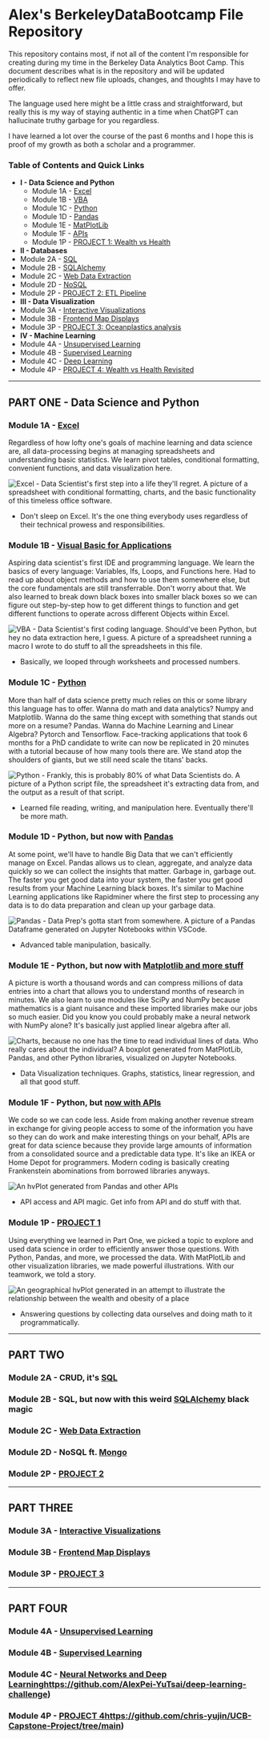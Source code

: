 # Alex's BerkeleyDataBootcamp File Repository
This repository contains most, if not all of the content I'm responsible for creating during my time in the Berkeley Data Analytics Boot Camp. This document describes what is in the repository and will be updated periodically to reflect new file uploads, changes, and thoughts I may have to offer.

The language used here might be a little crass and straightforward, but really this is my way of staying authentic in a time when ChatGPT can hallucinate truthy garbage for you regardless.

I have learned a lot over the course of the past 6 months and I hope this is proof of my growth as both a scholar and a programmer.

### Table of Contents and Quick Links
- **I - Data Science and Python**
  - Module 1A - [Excel](#module-01---excel)
  - Module 1B - [VBA](#module-02---visual-basic-for-applications)
  - Module 1C - [Python](#module-03---python)
  - Module 1D - [Pandas](#module-04---python-but-now-with-pandas)
  - Module 1E - [MatPlotLib](#module-05---python-but-now-with-matplotlib-and-more-stuff)
  - Module 1F - [APIs](#module-06---python-but-now-with-apis)
  - Module 1P - [PROJECT 1: Wealth vs Health](#module-07-and-08---project-1)
-  **II - Databases**
  - Module 2A - [SQL](#module-01---excel)
  - Module 2B - [SQLAlchemy](#module-01---excel)
  - Module 2C - [Web Data Extraction](#module-01---excel)
  - Module 2D - [NoSQL](#module-01---excel)
  - Module 2P - [PROJECT 2: ETL Pipeline](#module-01---excel)
-  **III - Data Visualization**
  -  Module 3A - [Interactive Visualizations](#module-01---excel)
  -  Module 3B - [Frontend Map Displays](#module-01---excel)
  -  Module 3P - [PROJECT 3: Oceanplastics analysis](#module-01---excel)
-  **IV - Machine Learning**
  - Module 4A - [Unsupervised Learning](#module-01---excel)
  - Module 4B - [Supervised Learning](#module-01---excel)
  - Module 4C - [Deep Learning](#module-01---excel)
  - Module 4P - [PROJECT 4: Wealth vs Health Revisited](#module-01---excel)
---
## PART ONE - Data Science and Python
### Module 1A - [Excel](https://github.com/AlexPei-YuTsai/BerkeleyDataBootcamp/tree/main/Module01-Excel)
Regardless of how lofty one's goals of machine learning and data science are, all data-processing begins at managing spreadsheets and understanding basic statistics. We learn pivot tables, conditional formatting, convenient functions, and data visualization here.

![Excel - Data Scientist's first step into a life they'll regret. A picture of a spreadsheet with conditional formatting, charts, and the basic functionality of this timeless office software.](https://cdn.discordapp.com/attachments/1107347677831778364/1107348043336007772/image.png)
- Don't sleep on Excel. It's the one thing everybody uses regardless of their technical prowess and responsibilities.

### Module 1B - [Visual Basic for Applications](https://github.com/AlexPei-YuTsai/BerkeleyDataBootcamp/tree/main/Module02-VBA)
Aspiring data scientist's first IDE and programming language. We learn the basics of every language: Variables, Ifs, Loops, and Functions here. Had to read up about object methods and how to use them somewhere else, but the core fundamentals are still transferrable. Don't worry about that. We also learned to break down black boxes into smaller black boxes so we can figure out step-by-step how to get different things to function and get different functions to operate across different Objects within Excel.

![VBA - Data Scientist's first coding language. Should've been Python, but hey no data extraction here, I guess. A picture of a spreadsheet running a macro I wrote to do stuff to all the spreadsheets in this file.](https://cdn.discordapp.com/attachments/1107347677831778364/1107349223776727151/image.png)
- Basically, we looped through worksheets and processed numbers.

### Module 1C - [Python](https://github.com/AlexPei-YuTsai/BerkeleyDataBootcamp/tree/main/Module03-Python)
More than half of data science pretty much relies on this or some library this language has to offer. Wanna do math and data analytics? Numpy and Matplotlib. Wanna do the same thing except with something that stands out more on a resume? Pandas. Wanna do Machine Learning and Linear Algebra? Pytorch and Tensorflow. Face-tracking applications that took 6 months for a PhD candidate to write can now be replicated in 20 minutes with a tutorial because of how many tools there are. We stand atop the shoulders of giants, but we still need scale the titans' backs.

![Python - Frankly, this is probably 80% of what Data Scientists do. A picture of a Python script file, the spreadsheet it's extracting data from, and the output as a result of that script.](https://cdn.discordapp.com/attachments/1107347677831778364/1107350970498830356/image.png)
- Learned file reading, writing, and manipulation here. Eventually there'll be more math.

### Module 1D - Python, but now with [Pandas](https://github.com/AlexPei-YuTsai/BerkeleyDataBootcamp/tree/main/Module04-Pandas)
At some point, we'll have to handle Big Data that we can't efficiently manage on Excel. Pandas allows us to clean, aggregate, and analyze data quickly so we can collect the insights that matter. Garbage in, garbage out. The faster you get good data into your system, the faster you get good results from your Machine Learning black boxes. It's similar to Machine Learning applications like Rapidminer where the first step to processing any data is to do data preparation and clean up your garbage data.

![Pandas - Data Prep's gotta start from somewhere. A picture of a Pandas Dataframe generated on Jupyter Notebooks within VSCode.](https://cdn.discordapp.com/attachments/1107347677831778364/1107354581647757342/image.png)
- Advanced table manipulation, basically.

### Module 1E - Python, but now with [Matplotlib and more stuff](https://github.com/AlexPei-YuTsai/BerkeleyDataBootcamp/tree/main/Module05-Matplotlib)
A picture is worth a thousand words and can compress millions of data entries into a chart that allows you to understand months of research in minutes. We also learn to use modules like SciPy and NumPy because mathematics is a giant nuisance and these imported libraries make our jobs so much easier. Did you know you could probably make a neural network with NumPy alone? It's basically just applied linear algebra after all.

![Charts, because no one has the time to read individual lines of data. Who really cares about the individual? A boxplot generated from MatPlotLib, Pandas, and other Python libraries, visualized on Jupyter Notebooks.](https://cdn.discordapp.com/attachments/1107347677831778364/1107355803603705978/image.png)
- Data Visualization techniques. Graphs, statistics, linear regression, and all that good stuff.

### Module 1F - Python, but [now with APIs](https://github.com/AlexPei-YuTsai/BerkeleyDataBootcamp/tree/main/Module06-PythonAPI)
We code so we can code less. Aside from making another revenue stream in exchange for giving people access to some of the information you have so they can do work and make interesting things on your behalf, APIs are great for data science because they provide large amounts of information from a consolidated source and a predictable data type. It's like an IKEA or Home Depot for programmers. Modern coding is basically creating Frankenstein abominations from borrowed libraries anyways.

![An hvPlot generated from Pandas and other APIs](https://cdn.discordapp.com/attachments/1107347677831778364/1110362260850872380/bokeh_plot.png)

- API access and API magic. Get info from API and do stuff with that.

### Module 1P - [PROJECT 1](https://github.com/AlexPei-YuTsai/BerkeleyDataBootcamp/tree/main/Module07And08-ProjectONE)
Using everything we learned in Part One, we picked a topic to explore and used data science in order to efficiently answer those questions. With Python, Pandas, and more, we processed the data. With MatPlotLib and other visualization libraries, we made powerful illustrations. With our teamwork, we told a story.

![An geographical hvPlot generated in an attempt to illustrate the relationship between the wealth and obesity of a place](https://cdn.discordapp.com/attachments/939673945240637450/1127339117374607500/image.png)

- Answering questions by collecting data ourselves and doing math to it programmatically.

---
## PART TWO
### Module 2A - CRUD, it's [SQL](https://github.com/AlexPei-YuTsai/sql-challenge)

### Module 2B - SQL, but now with this weird [SQLAlchemy](https://github.com/AlexPei-YuTsai/sqlalchemy-challenge) black magic

### Module 2C - [Web Data Extraction](https://github.com/AlexPei-YuTsai/data-collection-challenge)

### Module 2D - NoSQL ft. [Mongo](https://github.com/AlexPei-YuTsai/nosql-challenge)

### Module 2P - [PROJECT 2](https://github.com/AlexPei-YuTsai/Crowdfunding_ETL)

---
## PART THREE
### Module 3A - [Interactive Visualizations](https://github.com/AlexPei-YuTsai/belly-button-challenge)

### Module 3B - [Frontend Map Displays](https://github.com/AlexPei-YuTsai/leaflet-challenge)

### Module 3P - [PROJECT 3](https://github.com/AlexPei-YuTsai/BerkeleyDataBootcampProjectTHREE)

---
## PART FOUR
### Module 4A - [Unsupervised Learning](https://github.com/AlexPei-YuTsai/cryptoclustering-challenge)

### Module 4B - [Supervised Learning](https://github.com/AlexPei-YuTsai/credit-risk-classification)

### Module 4C - [Neural Networks and Deep Learning](https://github.com/AlexPei-YuTsai/deep-learning-challenge)https://github.com/AlexPei-YuTsai/deep-learning-challenge)

### Module 4P - [PROJECT 4](https://github.com/chris-yujin/UCB-Capstone-Project/tree/main)https://github.com/chris-yujin/UCB-Capstone-Project/tree/main)
